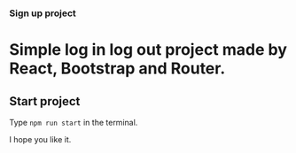 ### Sign up project

# Simple log in log out project made by React, Bootstrap and Router.

## Start project

Type ``npm run start`` in the terminal.

I hope you like it.